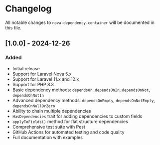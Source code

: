# Changelog

All notable changes to `nova-dependency-container` will be documented in this file.

## [1.0.0] - 2024-12-26

### Added
- Initial release
- Support for Laravel Nova 5.x
- Support for Laravel 11.x and 12.x
- Support for PHP 8.3
- Basic dependency methods: `dependsOn`, `dependsOnIn`, `dependsOnNot`, `dependsOnNotIn`
- Advanced dependency methods: `dependsOnEmpty`, `dependsOnNotEmpty`, `dependsOnNullOrZero`
- Ability to chain multiple dependencies
- `HasDependencies` trait for adding dependencies to custom fields
- `applyToFields()` method for flat structure dependencies
- Comprehensive test suite with Pest
- GitHub Actions for automated testing and code quality
- Full documentation with examples